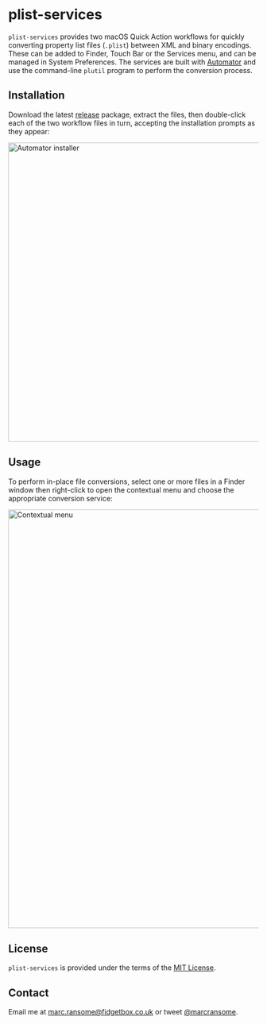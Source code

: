 # plist-services

`plist-services` provides two macOS Quick Action workflows for quickly converting property list files (`.plist`) between XML and binary encodings. These can be added to Finder, Touch Bar or the Services menu, and can be managed in System Preferences. The services are built with [Automator](https://support.apple.com/en-gb/guide/automator) and use the command-line `plutil` program to perform the conversion process.

## Installation

Download the latest [release](https://github.com/marcransome/plist-services/releases) package, extract the files, then double-click each of the two workflow files in turn, accepting the installation prompts as they appear:

<img width="602" alt="Automator installer" src="https://user-images.githubusercontent.com/679401/160903858-4dada07f-400c-4fc8-81dd-20c70487328f.png">

## Usage

To perform in-place file conversions, select one or more files in a Finder window then right-click to open the contextual menu and choose the appropriate conversion service:

<img width="843" alt="Contextual menu" src="https://user-images.githubusercontent.com/679401/160904785-a5f29d0c-8ee7-4897-9881-ff31fd4b3cad.png">

## License

`plist-services` is provided under the terms of the [MIT License](http://opensource.org/licenses/mit-license.php).

## Contact

Email me at [marc.ransome@fidgetbox.co.uk](mailto:marc.ransome@fidgetbox.co.uk) or tweet [@marcransome](http://www.twitter.com/marcransome).
